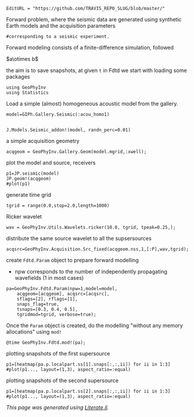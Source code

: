 ```@meta
EditURL = "https://github.com/TRAVIS_REPO_SLUG/blob/master/"
```

Forward problem, where the seismic data are generated
using synthetic Earth models and the acquisition parameters

```@example create_snaps
#corresponding to a seismic experiment.
```

Forward modeling consists of a finite-difference simulation, followed

\$a\otimes b\$

the aim is to save snapshots, at given `t` in Fdtd
we start with loading some packages

```@example create_snaps
using GeoPhyInv
using Statistics
```

Load a simple (almost) homogeneous acoustic model from the gallery.

```@example create_snaps
model=GIPh.Gallery.Seismic(:acou_homo1)


J.Models.Seismic_addon!(model, randn_perc=0.01)
```

a simple acquisition geometry

```@example create_snaps
acqgeom = GeoPhyInv.Gallery.Geom(model.mgrid,:xwell);
```

plot the model and source, receivers

```@example create_snaps
p1=JP.seismic(model)
JP.geom!(acqgeom)
#plot(p1)
```

generate time grid

```@example create_snaps
tgrid = range(0.0,stop=2.0,length=1000)
```

Ricker wavelet

```@example create_snaps
wav = GeoPhyInv.Utils.Wavelets.ricker(10.0, tgrid, tpeak=0.25,);
```

distribute the same source wavelet to all the supsersources

```@example create_snaps
acqsrc=GeoPhyInv.Acquisition.Src_fixed(acqgeom.nss,1,[:P],wav,tgrid);
```

create `Fdtd.Param` object to prepare forward modelling
* npw corresponds to the number of independently propagating wavefields (1 in most cases)

```@example create_snaps
pa=GeoPhyInv.Fdtd.Param(npw=1,model=model,
	acqgeom=[acqgeom], acqsrc=[acqsrc],
	sflags=[2], rflags=[1],
	snaps_flag=true,
	tsnaps=[0.3, 0.4, 0.5],
	tgridmod=tgrid, verbose=true);
```

Once the `Param` object is created, do the modelling "without any memory allocations" using `mod!`

```@example create_snaps
@time GeoPhyInv.Fdtd.mod!(pa);
```

plotting snapshots of the first supersource

```@example create_snaps
p1=[heatmap(pa.p.localpart.ss[1].snaps[:,:,ii]) for ii in 1:3]
#plot(p1..., layout=(1,3), aspect_ratio=:equal)
```

plotting snapshots of the second supersource

```@example create_snaps
p1=[heatmap(pa.p.localpart.ss[2].snaps[:,:,ii]) for ii in 1:3]
#plot(p1..., layout=(1,3), aspect_ratio=:equal)
```

*This page was generated using [Literate.jl](https://github.com/fredrikekre/Literate.jl).*

